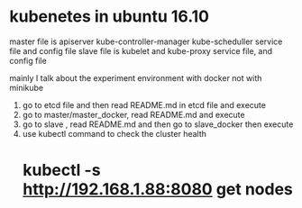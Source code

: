 # kubenetes in ubuntu 16.10
master file is apiserver kube-controller-manager kube-scheduller service file and config file
slave file is kubelet and kube-proxy service file, and config file

mainly I talk about the experiment environment with docker not with minikube
1. go to etcd file and then read README.md in etcd file and execute
2. go to master/master_docker, read README.md and execute
3. go to slave , read README.md and then go to slave_docker then execute
4. use kubectl command to check the cluster health
   # kubectl -s http://192.168.1.88:8080 get nodes
